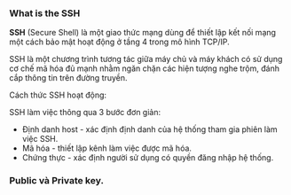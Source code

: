 ### What is the SSH

**SSH** (Secure Shell) là một giao thức mạng dùng để thiết lập kết nối mạng một cách bảo mật hoạt động ở tầng 4 trong mô hình TCP/IP.

SSH là một chương trình tương tác giữa máy chủ và máy khách có sử dụng cơ chế mã hóa đủ mạnh nhằm ngăn chặn các hiện tượng nghe trộm, đánh cắp thông tin trên đường truyền.

Cách thức SSH hoạt động:

SSH làm việc thông qua 3 bước đơn giản:
- Định danh host - xác định định danh của hệ thống tham gia phiên làm việc SSH.
- Mã hóa - thiết lập kênh làm việc được mã hóa.
- Chứng thực - xác định người sử dụng có quyền đăng nhập hệ thống.

### Public và Private key.
